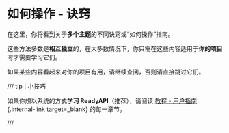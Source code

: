 # 如何操作 - 诀窍

在这里，你将看到关于**多个主题**的不同诀窍或“如何操作”指南。

这些方法多数是**相互独立**的，在大多数情况下，你只需在这些内容适用于**你的项目**时才需要学习它们。

如果某些内容看起来对你的项目有用，请继续查阅，否则请直接跳过它们。

/// tip | 小技巧

如果你想以系统的方式**学习 ReadyAPI**（推荐），请阅读 [教程 - 用户指南](../tutorial/index.md){.internal-link target=_blank} 的每一章节。

///
